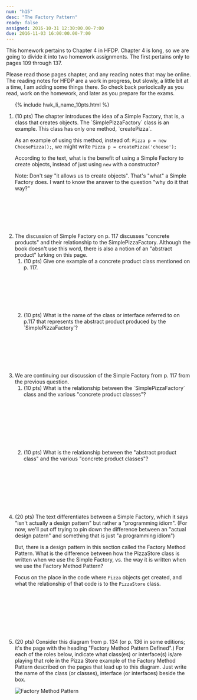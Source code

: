```yaml
---
num: "h15"
desc: "The Factory Pattern"
ready: false
assigned: 2016-10-31 12:30:00.00-7:00
due: 2016-11-03 16:00:00.00-7:00
---
```


This homework pertains to Chapter 4 in HFDP.  Chapter 4 is long, so we are going to divide it into two homework
assignments.  The first pertains only to pages 109 through 137.  

Please read those pages chapter, and any reading notes
that may be online.  The reading notes for HFDP are a work in progress, but slowly, a little bit at a time,
I am adding some things there.   So check back periodically as you read, work on the homework,
and later as you prepare for the exams.

<ol>

{% include hwk_li_name_10pts.html %}

<li style="margin-bottom:8em;"> (10 pts) The chapter introduces the idea of a Simple Factory, that is, a class that creates
objects.    The `SimplePizzaFactory` class is an example.     This class has only one method, `createPizza`.

As an example of using this method, instead of: `Pizza p = new CheesePizza();`, we might write `Pizza p = createPizza('cheese');`

According to the text, what is the benefit of using a Simple Factory to create objects, instead of just using `new` with a constructor?  

Note: Don't say "it allows us to create objects". That's "what" a Simple Factory does.  I want to know the answer to the question "why do it that way?"



</li>





<li style="margin-bottom:2em;" markdown="1"> The discussion of Simple Factory on p. 117 discusses  "concrete products" and their relationship to the SimplePizzaFactory.   Although the book doesn't use this word, there is also a notion of an "abstract product" lurking on this page.

<ol>

<li style="margin-bottom:8em;" markdown="1">(10 pts) Give one example of a concrete product class mentioned on p. 117.
</li>

<li style="margin-bottom:8em;" markdown="1">(10 pts) What is the name of the class or interface referred to on p.117 that represents the abstract product produced by the `SimplePizzaFactory`?
</li>

</ol>
<div class="pagebreak"></div>
</li>

<li style="margin-bottom:2em;" markdown="1"> We are continuing our discussion of the Simple Factory from p. 117 from the previous question.

<ol>
<li style="margin-bottom:10em;" markdown="1">(10 pts) What is the relationship between the `SimplePizzaFactory` class and the various "concrete product classes"?
</li>

<li style="margin-bottom:10em;" markdown="1">(10 pts) What is the relationship between the "abstract product class" and the various "concrete product classes"?
</li>

</ol>

</li>

<li style="margin-bottom:10em;" markdown="1"> (20 pts)  The text differentiates between a Simple Factory, which it says "isn't actually a design pattern" but rather a "programming idiom".    (For now, we'll put off trying to pin down the difference between an "actual design patern" and something that is just "a programming idiom")

But, there is a design pattern in this section called the Factory Method Pattern.  What is the difference between how the PizzaStore class is written when we use the Simple Factory, vs. the way it is written when we use the Factory Method Pattern?

Focus on the place in the code where `Pizza` objects get created, and what the relationship of that code is to the `PizzaStore` class.

</li>



<li style="margin-bottom:8em;" markdown="1"> (20 pts) Consider this diagram from p. 134 (or p. 136 in some editions; it's the page with the heading "Factory Method Pattern Defined".)   For each of the roles below,
indicate what class(es) or interface(s) is/are playing that role in the Pizza Store example of the Factory Method Pattern
described on the pages that lead up to this diagram.  Just write the name of the class (or classes), interface (or interfaces) beside the box.

![Factory Method Pattern](FactoryMethodPattern.png)


</li>


</ol>

<div style="display:none">
http://UCSB-CS56-F16.github.io/hwk/h15
</div>

